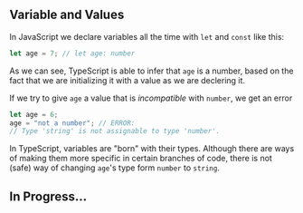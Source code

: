 ## Variable and Values

In JavaScript we declare variables all the time with `let` and `const` like this: 
```js
let age = 7; // let age: number
```
As we can see, TypeScript is able to infer that `age` is a number, based on the fact that we are initializing it with a value as we are declering it.

If we try to give `age` a value that is <i>incompatible</i> with `number`, we get an error
  
  ```ts
  let age = 6;
  age = "not a number"; // ERROR: 
  // Type 'string' is not assignable to type 'number'.
  ```

In TypeScript, variables are "born" with their types. Although there are ways of making them more specific in certain branches of code, there is not (safe) way of changing `age`'s type form `number` to `string`.

## In Progress...
